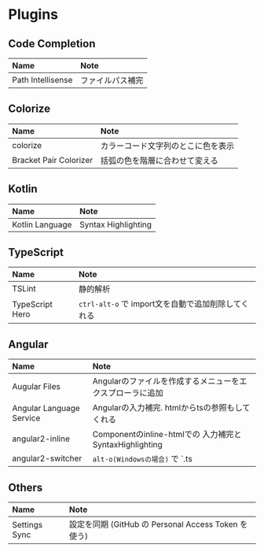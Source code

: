 Plugins
================

Code Completion
----------------

| Name | Note |
| :--- | :--- |
| Path Intellisense | ファイルパス補完 |

Colorize
----------------

| Name | Note |
| :--- | :--- |
| colorize               | カラーコード文字列のとこに色を表示 |
| Bracket Pair Colorizer | 括弧の色を階層に合わせて変える |

Kotlin
----------------

| Name | Note |
| :--- | :--- |
| Kotlin Language | Syntax Highlighting |

TypeScript
----------------

| Name | Note |
| :--- | :--- |
| TSLint          | 静的解析 |
| TypeScript Hero | `ctrl-alt-o` で import文を自動で追加削除してくれる |

Angular
----------------

| Name | Note |
| :--- | :--- |
| Augular Files            | Angularのファイルを作成するメニューをエクスプローラに追加 |
| Angular Language Service | Angularの入力補完. htmlからtsの参照もしてくれる |
| angular2-inline          | Componentのinline-htmlでの 入力補完とSyntaxHighlighting |
| angular2-switcher        | `alt-o(Windowsの場合)` で `.ts|.html|.css` を切り替えられる |

Others
----------------

| Name | Note |
| :--- | :--- |
| Settings Sync | 設定を同期 (GitHub の Personal Access Token を使う) |
